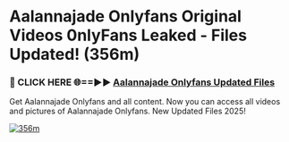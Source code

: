 # Aalannajade Onlyfans Original Videos 0nlyFans Leaked - Files Updated! (356m)

<h3>🔴 CLICK HERE 🌐==►► <a href="https://tinyurl.com/3hn5wdd3" rel="nofollow">Aalannajade Onlyfans Updated Files</a></h3>

Get Aalannajade Onlyfans and all content. Now you can access all videos and pictures of Aalannajade Onlyfans. New Updated Files 2025!

[![356m](https://i.imgur.com/4HnBqBT.gif)](https://tinyurl.com/3hn5wdd3)
